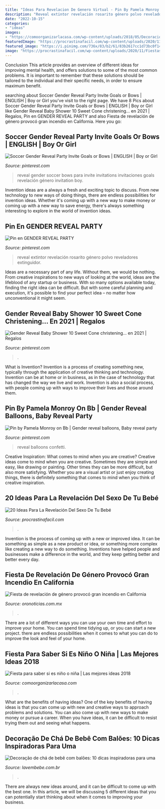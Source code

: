 ```yaml
---
title: "Ideas Para Revelacion De Genero Virtual - Pin By Pamela Monroy On Bb"
description: "Reveal extintor revelación rosarito género polvo reveladores extinguidor"
date: "2022-10-15"
categories:
- "ideas"
images:
- "https://comoorganizarlacasa.com/wp-content/uploads/2018/05/Decoración-de-fiesta-para-saber-si-es-niño-o-niña.jpg6_.jpg"
featuredImage: "https://procrastinafacil.com/wp-content/uploads/2020/11/Fiestas-bebes-The-New-York-Times-1-1024x576.jpg"
featured_image: "https://i.pinimg.com/736x/83/b2/61/83b2617cc1d73bc0f146987bb79079ca.jpg"
image: "https://procrastinafacil.com/wp-content/uploads/2020/11/Fiestas-bebes-The-New-York-Times-1-1024x576.jpg"
---
```



Conclusion
This article provides an overview of different ideas for improving mental health, and offers solutions to some of the most common problems. It is important to remember that these solutions should be tailored to the individual and their specific needs, in order to ensure maximum benefit.

	

		
searching about Soccer Gender Reveal Party Invite Goals or Bows | ENGLISH | Boy or Girl you've visit to the right page. We have 8 Pics about Soccer Gender Reveal Party Invite Goals or Bows | ENGLISH | Boy or Girl like Gender Reveal Baby Shower 10 Sweet Cone christening… en 2021 | Regalos, Pin en GENDER REVEAL PARTY and also Fiesta de revelación de género provocó gran incendio en California. Here you go:
		
    
## Soccer Gender Reveal Party Invite Goals Or Bows | ENGLISH | Boy Or Girl

<img loading=lazy src="https://i.pinimg.com/736x/83/b2/61/83b2617cc1d73bc0f146987bb79079ca.jpg" onerror="this.onerror=null;this.src='https://tse3.mm.bing.net/th?id=OIP.7E3CtEVyejO7h1eY69MJ6AHaJq&amp;pid=15.1';" alt="Soccer Gender Reveal Party Invite Goals or Bows | ENGLISH | Boy or Girl">

_Source: pinterest.com_

>reveal gender soccer bows para invite invitations invitaciones goals revelación género invitation boy. 

	

Invention ideas are a always a fresh and exciting topic to discuss. From new technology to new ways of doing things, there are endless possibilities for invention ideas. Whether it's coming up with a new way to make money or coming up with a new way to save energy, there's always something interesting to explore in the world of invention ideas.

    
## Pin En GENDER REVEAL PARTY

<img loading=lazy src="https://i.pinimg.com/736x/a8/8e/1a/a88e1a61d912f6e5c48e1d54386e7a5b.jpg" onerror="this.onerror=null;this.src='https://tse4.mm.bing.net/th?id=OIP.4r-ZhV9C4wQ6pKWTNHifXAHaH9&amp;pid=15.1';" alt="Pin en GENDER REVEAL PARTY">

_Source: pinterest.com_

>reveal extintor revelación rosarito género polvo reveladores extinguidor. 

	

Ideas are a necessary part of any life. Without them, we would be nothing. From creative inspirations to new ways of looking at the world, ideas are the lifeblood of any startup or business. With so many options available today, finding the right idea can be difficult. But with some careful planning and execution, it's possible to find your perfect idea – no matter how unconventional it might seem.

    
## Gender Reveal Baby Shower 10 Sweet Cone Christening… En 2021 | Regalos

<img loading=lazy src="https://i.pinimg.com/736x/00/c9/1d/00c91de5e88282573668cca086be62a6.jpg" onerror="this.onerror=null;this.src='https://tse3.mm.bing.net/th?id=OIP.E2hZuBRAa4azMoJNWpEj2AHaFj&amp;pid=15.1';" alt="Gender Reveal Baby Shower 10 Sweet Cone christening… en 2021 | Regalos">

_Source: pinterest.com_

>. 

	

What is Invention?
Invention is a process of creating something new, typically through the application of creative thinking and technology. Invention can be at home or in business, as in the case of technology that has changed the way we live and work. Invention is also a social process, with people coming up with ways to improve their lives and those around them.

    
## Pin By Pamela Monroy On Bb | Gender Reveal Balloons, Baby Reveal Party

<img loading=lazy src="https://i.pinimg.com/originals/89/7e/2d/897e2d408d646ccd4ec87606ec6c54b8.jpg" onerror="this.onerror=null;this.src='https://tse3.mm.bing.net/th?id=OIP._cJtG5thU-9U-TODwpwP8AHaPD&amp;pid=15.1';" alt="Pin by Pamela Monroy on Bb | Gender reveal balloons, Baby reveal party">

_Source: pinterest.com_

>reveal balloons confetti. 

	

Creative Inspiration: What comes to mind when you are creative?
Creative ideas come to mind when you are creative. Sometimes they are simple and easy, like drawing or painting. Other times they can be more difficult, but also more satisfying. Whether you are a visual artist or just enjoy creating things, there is definitely something that comes to mind when you think of creative inspiration.

    
## 20 Ideas Para La Revelación Del Sexo De Tu Bebé

<img loading=lazy src="https://procrastinafacil.com/wp-content/uploads/2020/11/Fiestas-bebes-The-New-York-Times-1-1024x576.jpg" onerror="this.onerror=null;this.src='https://tse4.mm.bing.net/th?id=OIP.YKGSOAwtRd0qNU0Kbq4ptwHaEK&amp;pid=15.1';" alt="20 Ideas Para La Revelación Del Sexo De Tu Bebé">

_Source: procrastinafacil.com_

>. 

	

Invention is the process of coming up with a new or improved idea. It can be something as simple as a new product or idea, or something more complex like creating a new way to do something. Inventions have helped people and businesses make a difference in the world, and they keep getting better and better every day.

    
## Fiesta De Revelación De Género Provocó Gran Incendio En California

<img loading=lazy src="https://www.oronoticias.com.mx/wp-content/uploads/2020/09/revelacion-sexo-696x497.jpg" onerror="this.onerror=null;this.src='https://tse4.mm.bing.net/th?id=OIP.v_182SEMEp7iSvkq1pCc3QHaFS&amp;pid=15.1';" alt="Fiesta de revelación de género provocó gran incendio en California">

_Source: oronoticias.com.mx_

>. 

	

There are a lot of different ways you can use your own time and effort to improve your home. You can spend time tidying up, or you can start a new project. there are endless possibilities when it comes to what you can do to improve the look and feel of your home.

    
## Fiesta Para Saber Si Es Niño O Niña | Las Mejores Ideas 2018

<img loading=lazy src="https://comoorganizarlacasa.com/wp-content/uploads/2018/05/Decoración-de-fiesta-para-saber-si-es-niño-o-niña.jpg6_.jpg" onerror="this.onerror=null;this.src='https://tse1.mm.bing.net/th?id=OIP.n_ZZXIdnwTUTgdpwwLxJxwHaJ6&amp;pid=15.1';" alt="Fiesta para saber si es niño o niña | Las mejores ideas 2018">

_Source: comoorganizarlacasa.com_

>. 

	

What are the benefits of having ideas?
One of the key benefits of having ideas is that you can come up with new and creative ways to approach problems and solutions. You can also come up with new ways to make money or pursue a career. When you have ideas, it can be difficult to resist trying them out and seeing what happens.

    
## Decoração De Chá De Bebê Com Balões: 10 Dicas Inspiradoras Para Uma

<img loading=lazy src="https://lavembebe.com.br/blog/wp-content/uploads/2017/08/d703d00264c3fa28716ea2a3dd1123a7.jpg" onerror="this.onerror=null;this.src='https://tse1.mm.bing.net/th?id=OIP.3bu9brWYDFVN0azuXvSf1QHaLH&amp;pid=15.1';" alt="Decoração de chá de bebê com balões: 10 dicas inspiradoras para uma">

_Source: lavembebe.com.br_

>. 

	

There are always new ideas around, and it can be difficult to come up with the best one. In this article, we will be discussing 5 different ideas that you can potentially start thinking about when it comes to improving your business.


